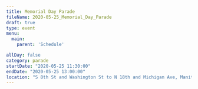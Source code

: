 ```yaml
---
title: Memorial Day Parade
fileName: 2020-05-25_Memorial_Day_Parade
draft: true
type: event
menu: 
  main:
    parent: 'Schedule'

allDay: false
category: parade
startDate: "2020-05-25 11:30:00"
endDate: "2020-05-25 13:00:00"
location: "S 8th St and Washington St to N 18th and Michigan Ave, Manitowoc, WI 54220, USA"
---
```

